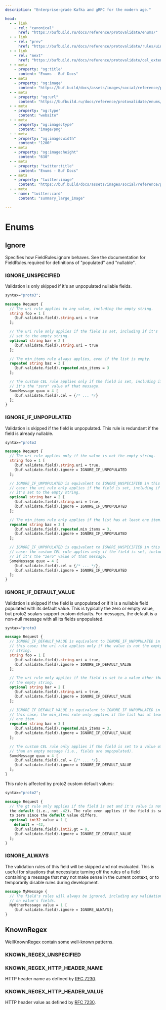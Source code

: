 ```yaml
---
description: "Enterprise-grade Kafka and gRPC for the modern age."

head:
  - - link
    - rel: "canonical"
      href: "https://bufbuild.ru/docs/reference/protovalidate/enums/"
  - - link
    - rel: "prev"
      href: "https://bufbuild.ru/docs/reference/protovalidate/rules/uint64_rules/"
  - - link
    - rel: "next"
      href: "https://bufbuild.ru/docs/reference/protovalidate/cel_extensions/"
  - - meta
    - property: "og:title"
      content: "Enums - Buf Docs"
  - - meta
    - property: "og:image"
      content: "https://buf.build/docs/assets/images/social/reference/protovalidate/enums.png"
  - - meta
    - property: "og:url"
      content: "https://bufbuild.ru/docs/reference/protovalidate/enums/"
  - - meta
    - property: "og:type"
      content: "website"
  - - meta
    - property: "og:image:type"
      content: "image/png"
  - - meta
    - property: "og:image:width"
      content: "1200"
  - - meta
    - property: "og:image:height"
      content: "630"
  - - meta
    - property: "twitter:title"
      content: "Enums - Buf Docs"
  - - meta
    - property: "twitter:image"
      content: "https://buf.build/docs/assets/images/social/reference/protovalidate/enums.png"
  - - meta
    - name: "twitter:card"
      content: "summary_large_image"

---
```


# Enums

## Ignore

Specifies how FieldRules.ignore behaves. See the documentation for FieldRules.required for definitions of "populated" and "nullable".

### IGNORE_UNSPECIFIED

Validation is only skipped if it's an unpopulated nullable fields.

```proto
syntax="proto3";

message Request {
  // The uri rule applies to any value, including the empty string.
  string foo = 1 [
    (buf.validate.field).string.uri = true
  ];

  // The uri rule only applies if the field is set, including if it's
  // set to the empty string.
  optional string bar = 2 [
    (buf.validate.field).string.uri = true
  ];

  // The min_items rule always applies, even if the list is empty.
  repeated string baz = 3 [
    (buf.validate.field).repeated.min_items = 3
  ];

  // The custom CEL rule applies only if the field is set, including if
  // it's the "zero" value of that message.
  SomeMessage quux = 4 [
    (buf.validate.field).cel = {/* ... */}
  ];
}
```

### IGNORE_IF_UNPOPULATED

Validation is skipped if the field is unpopulated. This rule is redundant if the field is already nullable.

```proto
syntax="proto3

message Request {
  // The uri rule applies only if the value is not the empty string.
  string foo = 1 [
    (buf.validate.field).string.uri = true,
    (buf.validate.field).ignore = IGNORE_IF_UNPOPULATED
  ];

  // IGNORE_IF_UNPOPULATED is equivalent to IGNORE_UNSPECIFIED in this
  // case: the uri rule only applies if the field is set, including if
  // it's set to the empty string.
  optional string bar = 2 [
    (buf.validate.field).string.uri = true,
    (buf.validate.field).ignore = IGNORE_IF_UNPOPULATED
  ];

  // The min_items rule only applies if the list has at least one item.
  repeated string baz = 3 [
    (buf.validate.field).repeated.min_items = 3,
    (buf.validate.field).ignore = IGNORE_IF_UNPOPULATED
  ];

  // IGNORE_IF_UNPOPULATED is equivalent to IGNORE_UNSPECIFIED in this
  // case: the custom CEL rule applies only if the field is set, including
  // if it's the "zero" value of that message.
  SomeMessage quux = 4 [
    (buf.validate.field).cel = {/* ... */},
    (buf.validate.field).ignore = IGNORE_IF_UNPOPULATED
  ];
}
```

### IGNORE_IF_DEFAULT_VALUE

Validation is skipped if the field is unpopulated or if it is a nullable field populated with its default value. This is typically the zero or empty value, but proto2 scalars support custom defaults. For messages, the default is a non-null message with all its fields unpopulated.

```proto
syntax="proto3

message Request {
  // IGNORE_IF_DEFAULT_VALUE is equivalent to IGNORE_IF_UNPOPULATED in
  // this case; the uri rule applies only if the value is not the empty
  // string.
  string foo = 1 [
    (buf.validate.field).string.uri = true,
    (buf.validate.field).ignore = IGNORE_IF_DEFAULT_VALUE
  ];

  // The uri rule only applies if the field is set to a value other than
  // the empty string.
  optional string bar = 2 [
    (buf.validate.field).string.uri = true,
    (buf.validate.field).ignore = IGNORE_IF_DEFAULT_VALUE
  ];

  // IGNORE_IF_DEFAULT_VALUE is equivalent to IGNORE_IF_UNPOPULATED in
  // this case; the min_items rule only applies if the list has at least
  // one item.
  repeated string baz = 3 [
    (buf.validate.field).repeated.min_items = 3,
    (buf.validate.field).ignore = IGNORE_IF_DEFAULT_VALUE
  ];

  // The custom CEL rule only applies if the field is set to a value other
  // than an empty message (i.e., fields are unpopulated).
  SomeMessage quux = 4 [
    (buf.validate.field).cel = {/* ... */},
    (buf.validate.field).ignore = IGNORE_IF_DEFAULT_VALUE
  ];
}
```

This rule is affected by proto2 custom default values:

```proto
syntax="proto2";

message Request {
  // The gt rule only applies if the field is set and it's value is not
  the default (i.e., not -42). The rule even applies if the field is set
  to zero since the default value differs.
  optional int32 value = 1 [
    default = -42,
    (buf.validate.field).int32.gt = 0,
    (buf.validate.field).ignore = IGNORE_IF_DEFAULT_VALUE
  ];
}
```

### IGNORE_ALWAYS

The validation rules of this field will be skipped and not evaluated. This is useful for situations that necessitate turning off the rules of a field containing a message that may not make sense in the current context, or to temporarily disable rules during development.

```proto
message MyMessage {
  // The field's rules will always be ignored, including any validation's
  // on value's fields.
  MyOtherMessage value = 1 [
    (buf.validate.field).ignore = IGNORE_ALWAYS];
}
```

## KnownRegex

WellKnownRegex contain some well-known patterns.

### KNOWN_REGEX_UNSPECIFIED

### KNOWN_REGEX_HTTP_HEADER_NAME

HTTP header name as defined by [RFC 7230](https://datatracker.ietf.org/doc/html/rfc7230#section-3.2).

### KNOWN_REGEX_HTTP_HEADER_VALUE

HTTP header value as defined by [RFC 7230](https://datatracker.ietf.org/doc/html/rfc7230#section-3.2.4).
